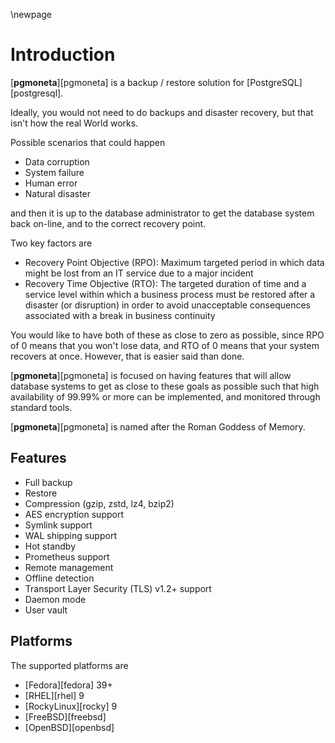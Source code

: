 \newpage

# Introduction

[**pgmoneta**][pgmoneta] is a backup / restore solution for [PostgreSQL][postgresql].

Ideally, you would not need to do backups and disaster recovery, but that isn't how the real World
works.

Possible scenarios that could happen

* Data corruption
* System failure
* Human error
* Natural disaster

and then it is up to the database administrator to get the database system back on-line, and to the
correct recovery point.

Two key factors are

* Recovery Point Objective (RPO): Maximum targeted period in which data might be lost from an IT service due to a major incident
* Recovery Time Objective (RTO): The targeted duration of time and a service level within which a business process must be restored
after a disaster (or disruption) in order to avoid unacceptable consequences associated with a break in business continuity

You would like to have both of these as close to zero as possible, since RPO of 0 means that you won't lose
data, and RTO of 0 means that your system recovers at once. However, that is easier said than done.

[**pgmoneta**][pgmoneta] is focused on having features that will allow database systems to get as close to
these goals as possible such that high availability of 99.99% or more can be implemented, and monitored
through standard tools.

[**pgmoneta**][pgmoneta] is named after the Roman Goddess of Memory.

## Features

* Full backup
* Restore
* Compression (gzip, zstd, lz4, bzip2)
* AES encryption support
* Symlink support
* WAL shipping support
* Hot standby
* Prometheus support
* Remote management
* Offline detection
* Transport Layer Security (TLS) v1.2+ support
* Daemon mode
* User vault

## Platforms

The supported platforms are

* [Fedora][fedora] 39+
* [RHEL][rhel] 9
* [RockyLinux][rocky] 9
* [FreeBSD][freebsd]
* [OpenBSD][openbsd]
